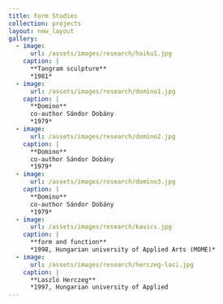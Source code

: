 ```yaml
---
title: Form Studies
collection: projects
layout: new_layout
gallery:
  - image:
      url: /assets/images/research/haiku1.jpg
    caption: |
      **Tangram sculpture**
      *1981*
  - image:
      url: /assets/images/research/domino1.jpg
    caption: |
      **Domino**
      co-author Sándor Dobány
      *1979*
  - image:
      url: /assets/images/research/domino2.jpg
    caption: |
      **Domino**
      co-author Sándor Dobány
      *1979*
  - image:
      url: /assets/images/research/domino3.jpg
    caption: |
      **Domino**
      co-author Sándor Dobány
      *1979*
  - image:
      url: /assets/images/research/kavics.jpg
    caption: |
      **form and function**
      *1998, Hungarian university of Applied Arts (MOME)*
  - image:
      url: /assets/images/research/herczeg-laci.jpg
    caption: |
      **Laszló Herczeg**
      *1997, Hungarian university of Applied
---
```


